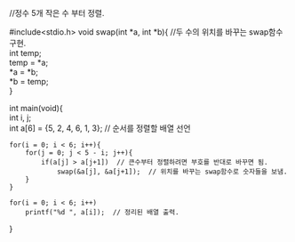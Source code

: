 //정수 5개 작은 수 부터 정렬.

#include<stdio.h> 
void swap(int *a, int *b){ //두 수의 위치를 바꾸는 swap함수 구현.  
	int temp;  
	temp = *a;    
	*a = *b;   
	*b = temp;  
}   
   
int main(void){  
	int i, j;  
	int a[6] = {5, 2, 4, 6, 1, 3}; // 순서를 정렬할 배열 선언  
	
	for(i = 0; i < 6; i++){  
		for(j = 0; j < 5 - i; j++){  
			if(a[j] > a[j+1])  // 큰수부터 정렬하려면 부호를 반대로 바꾸면 됨.  
				swap(&a[j], &a[j+1]);  // 위치를 바꾸는 swap함수로 숫자들을 보냄.  
		}  
	}  
	  
	for(i = 0; i < 6; i++)  
		printf("%d ", a[i]);  // 정리된 배열 출력.  
}  

